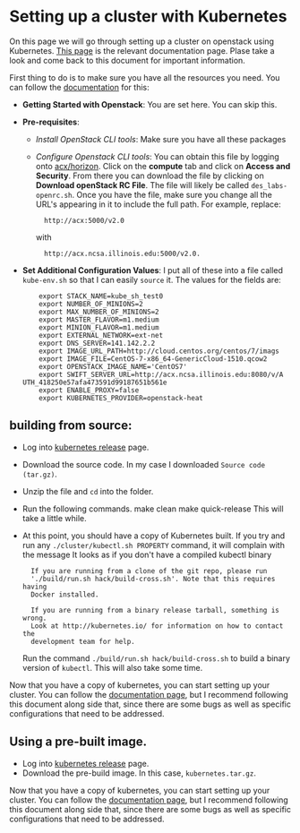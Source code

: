 # Setting up a cluster with Kubernetes

On this page we will go through setting up a cluster on openstack using Kubernetes. [This page](http://kubernetes.io/docs/getting-started-guides/openstack-heat/) is the relevant documentation page. Plase take a look and come back to this document for important information.

First thing to do is to make sure you have all the resources you need. You can follow the [documentation](http://kubernetes.io/docs/getting-started-guides/openstack-heat/) for this:

+ __Getting Started with Openstack__: You are set here. You can skip this.
+ __Pre-requisites__:
  - _Install OpenStack CLI tools_: Make sure you have all these packages
  - _Configure Openstack CLI tools_: You can obtain this file by logging onto [acx/horizon](http://acx.ncsa.illinois.edu/horizon). Click on the **compute** tab and click on **Access and Security**. From there you can download the file by clicking on **Download openStack RC File**. The file will likely be called `des_labs-openrc.sh`. Once you have the file, make sure you change all the URL's appearing in it to include the full path. For example, replace:

          http://acx:5000/v2.0

    with

          http://acx.ncsa.illinois.edu:5000/v2.0.

+ __Set Additional Configuration Values__: I put all of these into a file called `kube-env.sh` so that I can easily `source` it. The values for the fields are:

          export STACK_NAME=kube_sh_test0
          export NUMBER_OF_MINIONS=2
          export MAX_NUMBER_OF_MINIONS=2
          export MASTER_FLAVOR=m1.medium
          export MINION_FLAVOR=m1.medium
          export EXTERNAL_NETWORK=ext-net
          export DNS_SERVER=141.142.2.2
          export IMAGE_URL_PATH=http://cloud.centos.org/centos/7/imags
          export IMAGE_FILE=CentOS-7-x86_64-GenericCloud-1510.qcow2
          export OPENSTACK_IMAGE_NAME='CentOS7'
          export SWIFT_SERVER_URL=http://acx.ncsa.illinois.edu:8080/v/A UTH_418250e57afa473591d99187651b561e
          export ENABLE_PROXY=false
          export KUBERNETES_PROVIDER=openstack-heat



## building from source:

+ Log into [kubernetes release](https://github.com/kubernetes/kubernetes/releases) page.
+ Download the source code. In my case I downloaded `Source code (tar.gz)`.
+ Unzip the file and `cd` into the folder.
+ Run the following commands.
      make clean
      make quick-release
  This will take a little while.
+ At this point, you should have a copy of Kubernetes built. If you try and run any `./cluster/kubectl.sh PROPERTY` command, it will complain with the message
        It looks as if you don't have a compiled kubectl binary

        If you are running from a clone of the git repo, please run
        './build/run.sh hack/build-cross.sh'. Note that this requires having
        Docker installed.

        If you are running from a binary release tarball, something is wrong.
        Look at http://kubernetes.io/ for information on how to contact the
        development team for help.
  Run the command `./build/run.sh hack/build-cross.sh` to build a binary version of `kubectl`. This will also take some time.

Now that you have a copy of kubernetes, you can start setting up your cluster.
You can follow the [documentation page](http://kubernetes.io/docs/getting-started-guides/openstack-heat/), but I recommend following this document along side that, since there are some bugs as well as specific configurations that need to be addressed.

## Using a pre-built image.
+ Log into [kubernetes release](https://github.com/kubernetes/kubernetes/releases) page.
+ Download the pre-build image. In this case, `kubernetes.tar.gz`.

Now that you have a copy of kubernetes, you can start setting up your cluster.
You can follow the [documentation page](http://kubernetes.io/docs/getting-started-guides/openstack-heat/), but I recommend following this document along side that, since there are some bugs as well as specific configurations that need to be addressed.
